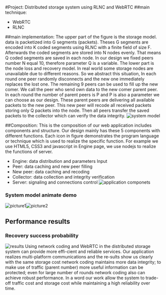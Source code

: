 #Project: Distributed storage system using RLNC and WebRTC
##main technique:
* WebRTC
* RLNC

##main implementation:
The upper part of the figure is the storage model. data is packetized into G segments (packets). Theses G segments are encoded into K coded segments using RLNC with a finite field of size F. Afterwards the coded segments are stored into N nodes evenly. That means Q coded segments are saved in each node. In our design we fixed peers number N equal 10, therefore parameter Q is a variable.
The lower part is the node loss and recovery model. In real world some storage nodes are unavailable due to different reasons. So we abstract this situation, In each round one peer randomly disconnects and the new one immediately replaces the lost one. The remaining 9 peers can be used to fill up the new comer. We call the peer who send own data to the new comer parent peer. In each round the number of parent peers is P and P is also a parameter we can choose as our design. These parent peers are delivering all available packets to the new peer. This new peer will recode all received packets storing only Q packets into the node. Then all peers transfer the saved packets to the collector which can verify the data integrity.
![system model](http://7xorjs.com1.z0.glb.clouddn.com/system%20model.jpg)

##Composition:
This is the composition of our web application includes components and structure. Our design mainly has these 5 components with different functions. Each icon in figure demonstrates the program language or technique which is used to realize the specific function. For example we use HTML5, CSS3 and javascript in Engine page, we use nodejs to realize the functions of server.
* Engine: data distribution and parameters Input 
* Peer: data caching and new peer filling
* New peer: data caching and recoding 
* Collector: data collection and integrity verification 
* Server: signaling and connections control
![application componets](http://7xorjs.com1.z0.glb.clouddn.com/composition.jpg)

### System model animate demo
![picture1](http://7xorjs.com1.z0.glb.clouddn.com/屏幕快照%202015-12-16%20下午12.20.56.png)![picture2](http://7xorjs.com1.z0.glb.clouddn.com/屏幕快照%202015-12-16%20下午12.21.24.png)

## Performance results
### Recovery success probability
![results](http://7xorjs.com1.z0.glb.clouddn.com/performance.jpg) 
Using network coding and WebRTC in the distributed storage system can provide more effi-cient and reliable services. Our application realizes multi-platform communications and the re-sults show us clearly with the same storage cost network coding maintains more data integrity; to make use of traffic (parent number) more useful information can be protected; even for large number of rounds network coding also can achieve robust performance. In a word our work allow the system to trade-off traffic cost and storage cost while maintaining a high reliability over time.

